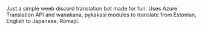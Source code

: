 Just a simple weeb discord translation bot made for fun. Uses Azure Translation API and wanakana, pykakasi modules to translate from Estonian, English to Japanese, Romajii.